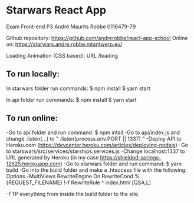 # Starwars React App

Exam Front-end P3
André Maurits Robbe
0116479-79



Github repository: https://github.com/andrerobbe/react-app-school
Online on: https://starwars.andre.robbe.mtantwerp.eu/


Loading Animation (CSS based):
URL /loading


## To run locally:
In starwars folder run commands:
$ npm install
$ yarn start

In api folder run commands:
$ npm install
$ yarn start



## To run online:
-Go to api folder and run command: $ npm intall
-Go to api/index.js and change .listen(...) to " .listen(process.env.PORT || 1337) "
-Deploy API to Heroku.com (https://devcenter.heroku.com/articles/deploying-nodejs)
-Go to starswars/src/services/starships.services.js
-Change localhost:1337 to URL generated by Heroku (in my case https://shielded-springs-12625.herokuapp.com)
-Go to starwars folder and run command: $ yarn build
-Go into the build folder and make a .htaccess file with the following:
	Options -MultiViews
    RewriteEngine On
    RewriteCond %{REQUEST_FILENAME} !-f
    RewriteRule ^ index.html [QSA,L]

-FTP everything from inside the build folder to the site.
